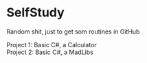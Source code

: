 # SelfStudy
Random shit, just to get som routines in GitHub

Project 1: Basic C#, a Calculator
<br>Project 2: Basic C#, a MadLibs
